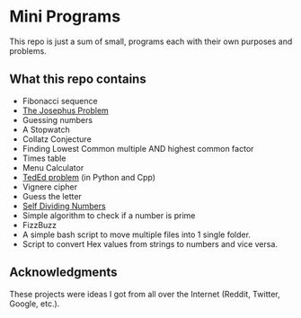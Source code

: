 # Mini Programs
This repo is just a sum of small, programs each with their own purposes and problems.

## What this repo contains

 * Fibonacci sequence
 * [The Josephus Problem](https://en.wikipedia.org/wiki/Josephus_problem) 
 * Guessing numbers
 * A Stopwatch
 * Collatz Conjecture
 * Finding Lowest Common multiple AND highest common factor
 * Times table
 * Menu Calculator
 * [TedEd problem](https://www.youtube.com/watch?v=c18GjbnZXMw) (in Python and Cpp)
 * Vignere cipher
 * Guess the letter
 * [Self Dividing Numbers](https://leetcode.com/problems/self-dividing-numbers/description/)
 * Simple algorithm to check if a number is prime
 * FizzBuzz
 * A simple bash script to move multiple files into 1 single folder.
 * Script to convert Hex values from strings to numbers and vice versa.

## Acknowledgments

These projects were ideas I got from all over the Internet (Reddit, Twitter, Google, etc.).
